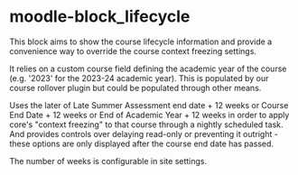 # moodle-block_lifecycle
This block aims to show the course lifecycle information and provide a convenience way to override the course context freezing settings.

It relies on a custom course field defining the academic year of the course (e.g. '2023' for the 2023-24 academic year). This is populated by our course rollover plugin but could be populated through other means.

Uses the later of Late Summer Assessment end date + 12 weeks or Course End Date + 12 weeks or End of Academic Year + 12 weeks in order to apply core's "context freezing" to that course through a nightly scheduled task. And provides controls over delaying read-only or preventing it outright - these options are only displayed after the course end date has passed.

The number of weeks is configurable in site settings.
